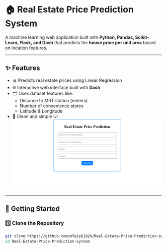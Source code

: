 # 🏠 Real Estate Price Prediction System  

A machine learning web application built with **Python, Pandas, Scikit-Learn, Flask, and Dash** that predicts the **house price per unit area** based on location features.  

---

## ✨ Features
- 📊 Predicts real estate prices using Linear Regression  
- 🌐 Interactive web interface built with **Dash**  
- 🗂️ Uses dataset features like:  
  - Distance to MRT station (meters)  
  - Number of convenience stores  
  - Latitude & Longitude  
- 📸 Clean and simple UI  
![App Screenshot](photo.png)
---

## 🚀 Getting Started

### 1️⃣ Clone the Repository
```bash
git clone https://github.com/mfaiz61926/Real-Estate-Price-Prediction-system.git
cd Real-Estate-Price-Prediction-system
